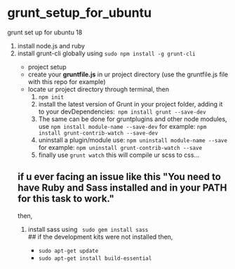# grunt_setup_for_ubuntu
grunt set up for ubuntu 18


<ol>
  <li>install node.js and ruby</li>
  <li>install grunt-cli globally using <code>sudo npm install -g grunt-cli</code></li>
  <ul>
    <li>project setup
    <li>create your <b>gruntfile.js</b> in ur project directory (use the  gruntfile.js file with this repo for example) </li>
    <li>locate ur project directory through terminal, then
      <ol><li> <code>npm init</code></li>
        <li>install the latest version of Grunt in your project folder, adding it to your devDependencies:<code> npm install grunt --save-dev</code></li>
        <li>The same can be done for gruntplugins and other node modules, use <code>npm install module-name --save-dev</code> for example: <code>npm install grunt-contrib-watch --save-dev</code></li>
        <li>uninstall a plugin/module use: <code>npm uninstall module-name --save</code> for example: <code>npm uninstall grunt-contrib-watch --save</code></li>
        <li> finally use <code>grunt watch</code> this will compile ur scss to css... </li> </ol>
    </li>
  </ul>
  
  ## if u ever facing an issue like this "You need to have Ruby and Sass installed and in your PATH for this task to work."
  then,
  <ol><li>install sass using <code> sudo gem install sass</code></li>
  ## if the development kits were not installed then,
  <ul><li><code>sudo apt-get update</code></li>
    <li><code>sudo apt-get install build-essential</code></li>
  </ul></ol>
  
